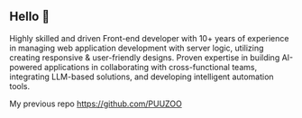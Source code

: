 ## Hello 👋

Highly skilled and driven Front-end developer with 10+ years of experience in managing web application development with server logic, utilizing creating responsive & user-friendly designs.  Proven expertise in building AI-powered applications in collaborating with cross-functional teams, integrating LLM-based solutions, and developing intelligent automation tools.

My previous repo https://github.com/PUUZOO

<!--
**stanislavstru/stanislavstru** is a ✨ _special_ ✨ repository because its `README.md` (this file) appears on your GitHub profile.

Here are some ideas to get you started:

- 🔭 I’m currently working on ...
- 🌱 I’m currently learning ...
- 👯 I’m looking to collaborate on ...
- 🤔 I’m looking for help with ...
- 💬 Ask me about ...
- 📫 How to reach me: ...
- 😄 Pronouns: ...
- ⚡ Fun fact: ...
-->
